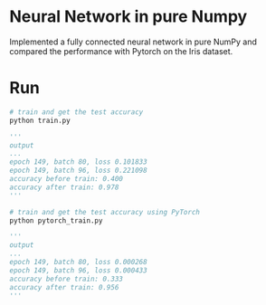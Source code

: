 # Neural Network in pure Numpy
Implemented a fully connected neural network in pure NumPy and compared the performance with Pytorch on the Iris dataset.

# Run
``` python
# train and get the test accuracy 
python train.py

'''
output
...
epoch 149, batch 80, loss 0.101833
epoch 149, batch 96, loss 0.221098
accuracy before train: 0.400
accuracy after train: 0.978
'''

# train and get the test accuracy using PyTorch
python pytorch_train.py

'''
output
...
epoch 149, batch 80, loss 0.000268
epoch 149, batch 96, loss 0.000433
accuracy before train: 0.333
accuracy after train: 0.956
'''
```